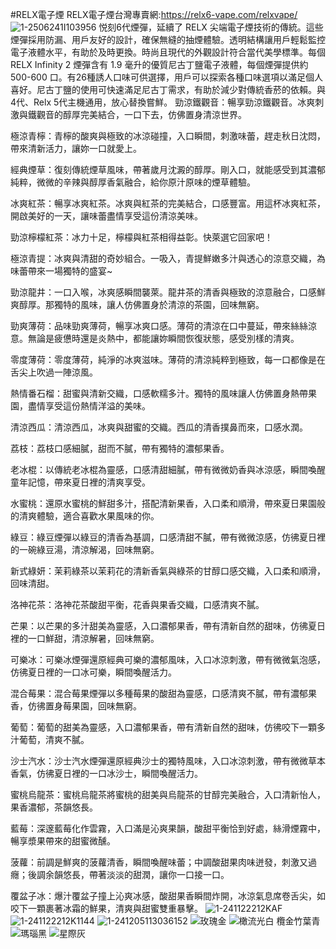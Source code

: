 #RELX電子煙
RELX電子煙台灣專賣網:https://relx6-vape.com/relxvape/
![1-2506241I103956](https://github.com/user-attachments/assets/14023fd6-ec67-4a82-a1c8-10a332f3576c)
悦刻6代煙彈，延續了 RELX 尖端電子煙技術的傳統。這些煙彈採用防漏、用戶友好的設計，確保無縫的抽煙體驗。透明結構讓用戶輕鬆監控電子液體水平，有助於及時更換。時尚且現代的外觀設計符合當代美學標準。每個 RELX Infinity 2 煙彈含有 1.9 毫升的優質尼古丁鹽電子液體，每個煙彈提供約 500-600 口。有26種誘人口味可供選擇，用戶可以探索各種口味選項以滿足個人喜好。尼古丁鹽的使用可快速滿足尼古丁需求，有助於減少對傳統香菸的依賴。與4代、Relx 5代主機通用，放心替換嘗鮮。
勁涼鐵觀音：暢享勁涼鐵觀音。冰爽刺激與鐵觀音的醇厚完美結合，一口下去，仿佛置身清涼世界。

極涼青檸：青檸的酸爽與極致的冰涼碰撞，入口瞬間，刺激味蕾，趕走秋日沈悶，帶來清新活力，讓妳一口就愛上。

經典煙草：復刻傳統煙草風味，帶著歲月沈澱的醇厚。剛入口，就能感受到其濃郁純粹，微微的辛辣與醇厚香氣融合，給你原汁原味的煙草體驗。

冰爽紅茶：暢享冰爽紅茶。冰爽與紅茶的完美結合，口感豐富。用這杯冰爽紅茶，開啟美好的一天，讓味蕾盡情享受這份清涼美味。

勁涼檸檬紅茶：冰力十足，檸檬與紅茶相得益彰。快萊選它回家吧！

極涼青提：冰爽與清甜的奇妙組合。一吸入，青提鮮嫩多汁與透心的涼意交織，為味蕾帶來一場獨特的盛宴~

勁涼龍井：一口入喉，冰爽感瞬間襲萊。龍井茶的清香與極致的涼意融合，口感鮮爽醇厚。那獨特的風味，讓人仿佛置身於清涼的茶園，回味無窮。

勁爽薄荷：品味勁爽薄荷，暢享冰爽口感。薄荷的清涼在口中蔓延，帶來絲絲涼意。無論是疲憊時還是炎熱中，都能讓妳瞬間恢復狀態，感受別樣的清爽。

零度薄荷：零度薄荷，純淨的冰爽滋味。薄荷的清涼純粹到極致，每一口都像是在舌尖上吹過一陣涼風。

熱情番石榴：甜蜜與清新交織，口感軟糯多汁。獨特的風味讓人仿佛置身熱帶果園，盡情享受這份熱情洋溢的美味。

清涼西瓜：清涼西瓜，冰爽與甜蜜的交織。西瓜的清香撲鼻而來，口感水潤。

荔枝：荔枝口感細膩，甜而不膩，帶有獨特的濃郁果香。

老冰棍：以傳統老冰棍為靈感，口感清甜細膩，帶有微微奶香與冰涼感，瞬間喚醒童年記憶，帶來夏日裡的清爽享受。

水蜜桃：還原水蜜桃的鮮甜多汁，搭配清新果香，入口柔和順滑，帶來夏日果園般的清爽體驗，適合喜歡水果風味的你。

綠豆：綠豆煙彈以綠豆的清香為基調，口感清甜不膩，帶有微微涼感，仿彿夏日裡的一碗綠豆湯，清涼解渴，回味無窮。

新式綠妍：茉莉綠茶以茉莉花的清新香氣與綠茶的甘醇口感交織，入口柔和順滑，回味清甜。

洛神花茶：洛神花茶酸甜平衡，花香與果香交織，口感清爽不膩。

芒果：以芒果的多汁甜美為靈感，入口濃郁果香，帶有清新自然的甜味，仿彿夏日裡的一口鮮甜，清涼解暑，回味無窮。

可樂冰：可樂冰煙彈還原經典可樂的濃郁風味，入口冰涼刺激，帶有微微氣泡感，仿彿夏日裡的一口冰可樂，瞬間喚醒活力。

混合莓果：混合莓果煙彈以多種莓果的酸甜為靈感，口感清爽不膩，帶有濃郁果香，仿彿置身莓果園，回味無窮。

葡萄：葡萄的甜美為靈感，入口濃郁果香，帶有清新自然的甜味，仿彿咬下一顆多汁葡萄，清爽不膩。

沙士汽水：沙士汽水煙彈還原經典沙士的獨特風味，入口冰涼刺激，帶有微微草本香氣，仿彿夏日裡的一口冰沙士，瞬間喚醒活力。

蜜桃烏龍茶：蜜桃烏龍茶將蜜桃的甜美與烏龍茶的甘醇完美融合，入口清新怡人，果香濃郁，茶韻悠長。

藍莓：深邃藍莓化作雲霧，入口滿是沁爽果韻，酸甜平衡恰到好處，絲滑煙霧中，暢享漿果帶來的甜蜜微醺。

菠蘿：前調是鮮爽的菠蘿清香，瞬間喚醒味蕾；中調酸甜果肉味迸發，刺激又過癮；後調余韻悠長，帶著淡淡的甜潤，讓你一口接一口。

覆盆子冰：爆汁覆盆子撞上沁爽冰感，酸甜果香瞬間炸開，冰涼氣息席卷舌尖，如咬下一顆裹著冰霜的鮮果，清爽與甜蜜雙重暴擊。
![1-241122212KAF](https://github.com/user-attachments/assets/64f4f671-3e18-4f9a-acd3-25075623e667)
![1-241122212K1144](https://github.com/user-attachments/assets/84e4aa92-c4b3-463a-b3ac-54882852a868)
![1-241205113036152](https://github.com/user-attachments/assets/1bd35036-d3c6-44bc-99dd-322610d7762f)
![玫瑰金](https://github.com/user-attachments/assets/e3a35f4e-1269-4fbf-9711-cc316e5bf766)
![橄![流光白](https://github.com/user-attachments/assets/3816325c-f03c-4694-a8a8-ad2f55975d19)
欖金![竹葉青](https://github.com/user-attachments/assets/1df42781-3b45-495b-b153-455e05574346)
](https://github.com/user-attachments/assets/6a356052-0577-4112-acea-12bad3e7f7b4)
![瑪瑙黑](https://github.com/user-attachments/assets/ad7a2747-7f51-44bc-a85b-1d66abbec397)
![星際灰](https://github.com/user-attachments/assets/8a26378f-05eb-409e-bcc3-7aa2d01fe645)

